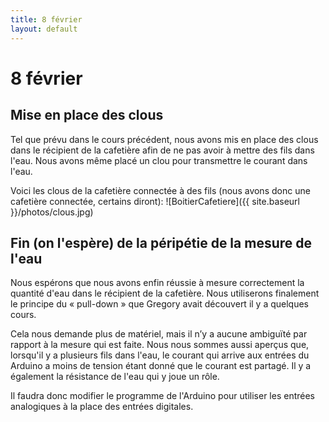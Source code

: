 ```yaml
---
title: 8 février
layout: default
---
```


8 février
=========

Mise en place des clous
-----------------------
Tel que prévu dans le cours précédent, nous avons mis en place des clous dans 
le récipient de la cafetière afin de ne pas avoir à mettre des fils dans l'eau.
Nous avons même placé un clou pour transmettre le courant dans l'eau.

Voici les clous de la cafetière connectée à des fils (nous avons donc une 
cafetière connectée, certains diront):
![BoitierCafetiere]({{ site.baseurl }}/photos/clous.jpg)

Fin (on l'espère) de la péripétie de la mesure de l'eau
-------------------------------------------------------
Nous espérons que nous avons enfin réussie à mesure correctement la quantité 
d'eau dans le récipient de la cafetière. Nous utiliserons finalement le 
principe du « pull-down » que Gregory avait découvert il y a quelques cours.

Cela nous demande plus de matériel, mais il n’y a aucune ambiguïté par rapport à 
la mesure qui est faite. Nous nous sommes aussi aperçus que, lorsqu'il y a 
plusieurs fils dans l'eau, le courant qui arrive aux entrées du Arduino a moins 
de tension étant donné que le courant est partagé. Il y a également la 
résistance de l'eau qui y joue un rôle. 

Il faudra donc modifier le programme de l'Arduino pour utiliser les entrées 
analogiques à la place des entrées digitales.

